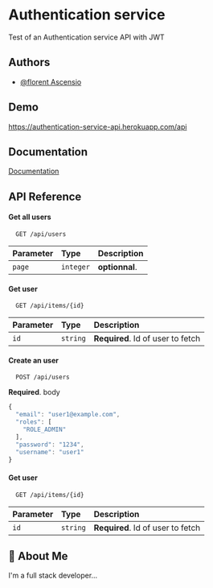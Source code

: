 
# Authentication service

Test of an Authentication service API with JWT

 
## Authors

- [@florent Ascensio](https://www.github.com/Flo654)


## Demo

https://authentication-service-api.herokuapp.com/api


## Documentation

[Documentation](https://authentication-service-api.herokuapp.com/api/docs?ui=re_doc)


## API Reference

#### Get all users

```http
  GET /api/users
```

| Parameter | Type     | Description                |
| :-------- | :------- | :------------------------- |
| `page` | `integer` | **optionnal**. |

#### Get user

```http
  GET /api/items/{id}
```

| Parameter | Type     | Description                       |
| :-------- | :------- | :-------------------------------- |
| `id`      | `string` | **Required**. Id of user to fetch|


#### Create an user

```http
  POST /api/users
```

**Required**. body

```javascript
{
  "email": "user1@example.com",
  "roles": [
    "ROLE_ADMIN"
  ],
  "password": "1234",
  "username": "user1"
}
```

#### Get user

```http
  GET /api/items/{id}
```

| Parameter | Type     | Description                       |
| :-------- | :------- | :-------------------------------- |
| `id`      | `string` | **Required**. Id of user to fetch|

## 🚀 About Me
I'm a full stack developer...

